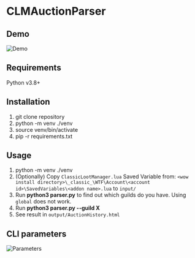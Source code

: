 # CLMAuctionParser
## Demo
![Demo](https://cdn.discordapp.com/attachments/813701698668462120/1036301641449754725/AuctionHistoryDemo.gif)
## Requirements
Python v3.8+
## Installation
1. git clone repository
2. python -m venv ./venv
3. source venv/bin/activate
4. pip -r requirements.txt

## Usage
1. python -m venv ./venv
2. (Optionally) Copy `ClassicLootManager.lua` Saved Variable from: `<wow install directory>\_classic_\WTF\Account\<account id>\SavedVariables\<addon name>.lua` to `input/`
3. Run **python3 parser.py** to find out which guilds do you have. Using `global` does not work.
4. Run **python3 parser.py --guild X**
5. See result in `output/AuctionHistory.html`
## CLI parameters
![Parameters](https://cdn.discordapp.com/attachments/813701698668462120/1036300898214871100/unknown.png "Parameters")
